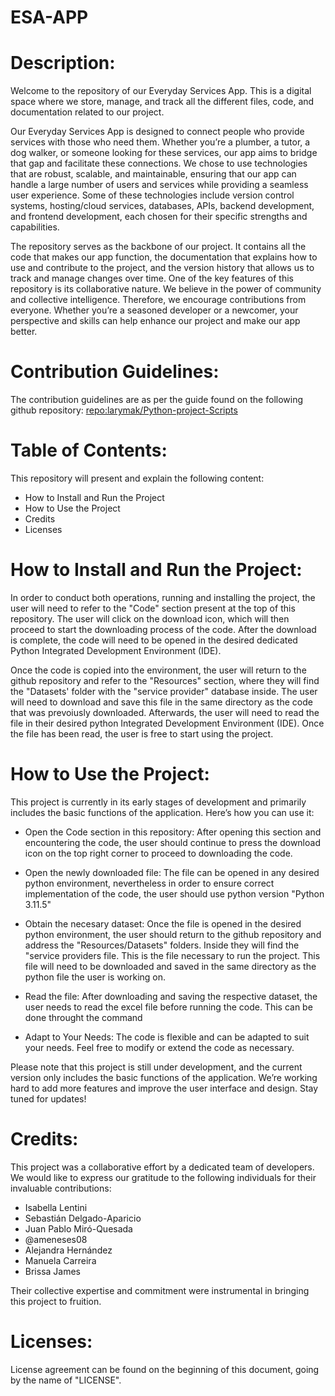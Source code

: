 # ESA-APP
# **Description:**
Welcome to the repository of our Everyday Services App. This is a digital space where we store, manage, and track all the different files, code, and documentation related to our project. 

Our Everyday Services App is designed to connect people who provide services with those who need them. Whether you’re a plumber, a tutor, a dog walker, or someone looking for these services, our app aims to bridge that gap and facilitate these connections. We chose to use technologies that are robust, scalable, and maintainable, ensuring that our app can handle a large number of users and services while providing a seamless user experience. Some of these technologies include version control systems, hosting/cloud services, databases, APIs, backend development, and frontend development, each chosen for their specific strengths and capabilities.


The repository serves as the backbone of our project. It contains all the code that makes our app function, the documentation that explains how to use and contribute to the project, and the version history that allows us to track and manage changes over time. One of the key features of this repository is its collaborative nature. We believe in the power of community and collective intelligence. Therefore, we encourage contributions from everyone. Whether you’re a seasoned developer or a newcomer, your perspective and skills can help enhance our project and make our app better.



# Contribution Guidelines:
The contribution guidelines are as per the guide found on the following github repository: [repo:larymak/Python-project-Scripts]([url](https://github.com/larymak/Python-project-Scripts)https://github.com/larymak/Python-project-Scripts)



# Table of Contents:
This repository will present and explain the following content:
- How to Install and Run the Project
- How to Use the Project
- Credits
- Licenses

# How to Install and Run the Project:

In order to conduct both operations, running and installing the project, the user will need to refer to the "Code" section present at the top of this repository. The user will click on the download icon, which will then proceed to start the downloading process of the code. After the download is complete, the code will need to be opened in the desired dedicated Python Integrated Development Environment (IDE). 

Once the code is copied into the environment, the user will return to the github repository and refer to the "Resources" section, where they will find the "Datasets' folder with the "service provider" database inside. The user will need to download and save this file in the same directory as the code that was prevoiusly downloaded. Afterwards, the user will need to read the file in their desired python Integrated Development Environment (IDE). Once the file has been read, the user is free to start using the project.


# How to Use the Project:
This project is currently in its early stages of development and primarily includes the basic functions of the application. Here’s how you can use it:

- Open the Code section in this repository: After opening this section and encountering the code, the user should continue to press the download icon on the top right corner to proceed to downloading the code.

- Open the newly downloaded file: The file can be opened in any desired python environment, nevertheless in order to ensure correct implementation of the code, the user should use python version "Python 3.11.5"

- Obtain the necesary dataset: Once the file is opened in the desired python environment, the user should return to the github repository and address the "Resources/Datasets" folders. Inside they will find the "service providers file. This is the file necessary to run the project. This file will need to be downloaded and saved in the same directory as the python file the user is working on. 

- Read the file: After downloading and saving the respective dataset, the user needs to read the excel file before running the code. This can be done throught the command 
- Adapt to Your Needs: The code is flexible and can be adapted to suit your needs. Feel free to modify or extend the code as necessary.

Please note that this project is still under development, and the current version only includes the basic functions of the application. We’re working hard to add more features and improve the user interface and design. Stay tuned for updates!


# Credits:
This project was a collaborative effort by a dedicated team of developers. We would like to express our gratitude to the following individuals for their invaluable contributions:

- Isabella Lentini
- Sebastián Delgado-Aparicio
- Juan Pablo Miró-Quesada
- @ameneses08
- Alejandra Hernández
- Manuela Carreira
- Brissa James

Their collective expertise and commitment were instrumental in bringing this project to fruition.

# Licenses:
License agreement can be found on the beginning of this document, going by the name of "LICENSE".

